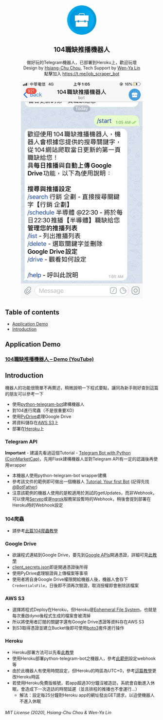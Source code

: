<p align="center">
  <a href=#>
    <img src="resources/briefcase.jpg" alt="Job Scraper Bot" height="96">
  </a>
  <h2 align="center">104職缺推播機器人</h2>
    <div align="center">
     做好玩的Telegram機器人，已部署到Heroku上，歡迎玩壞
  </div>
  <div align="center">
     Design by <a href="https://huahcc.netlify.app/">Hsiang-Chu Chou</a>, Tech Support by <a href="https://wenyalintw.github.io/">Wen-Ya Lin</a>
  </div>
   	<div align="center">
     點擊加入 <a href="https://t.me/job_scraper_bot">https://t.me/job_scraper_bot</a>
</div>
</p>

<p align="center">
    <img src="resources/main.png" alt="remind" width="400">
</p>


## Table of contents
* [Application Demo](#application-demo)
* [Introduction](#introduction)

## Application Demo
### [104職缺推播機器人 – Demo (YouTube)](https://www.youtube.com/watch?v=8Crx3FcR7CU)

## Introduction
機器人的功能很簡單不再贅述，稍微說明一下程式要點，讓同為新手剛好查到這篇的朋友可以參考一下

* 使用[python-telegram-bot](https://github.com/python-telegram-bot/python-telegram-bot/tree/fd0325fbe5c79b14b2a78ba1a7ad93554eb8b2a6)建構機器人
* 對104進行爬蟲（不是很重要XD）
* 使用[PyDrive](https://pythonhosted.org/PyDrive/)處理Google Drive
* 將資料儲存在[AWS S3](https://s3.console.aws.amazon.com/s3)上
* 部署在[Heroku](https://www.heroku.com/)上

### Telegram API
**Important** - 建議先看過這個Tutorial - [Telegram Bot with Python (CoinMarketCap)](https://www.youtube.com/playlist?list=PLe4mIUXfbIqbpQkE2Q_iQic6a8v-2k_m4)，先用Flask建構機器人並對Telegram API有一定的認識後再使用wrapper

* 本機器人使用python-telegram-bot wrapper建構
* 參考該文件的範例即可做出一個機器人 [Tutorial: Your first Bot](https://github.com/python-telegram-bot/python-telegram-bot/wiki/Extensions-%E2%80%93-Your-first-Bot) (記得先找[@BotFather](https://telegram.me/botfather))
* 注意該範例的機器人使用的是較適用於測試的getUpdates，而非Webhook，可以使用[Serveo](https://serveo.net/)或是[ngrok](https://ngrok.com/)服務架設暫時的Webhook，稍後會提到部署在Heroku時的Webhook設定

### 104爬蟲
* 請參考[此篇104爬蟲教學](https://www.royenotes.com/python%e7%88%ac%e5%8f%96104%e4%ba%ba%e5%8a%9b%e9%8a%80%e8%a1%8c%e7%9a%84%e8%81%b7%e7%bc%ba%e8%a8%8a%e6%81%af/)

### Google Drive

* 欲讓程式連結到Google Drive，要先到[Google APIs](https://console.developers.google.com/apis/)開通憑證，詳細可見[此教學](https://jackkuo.org/post/pydrive%E5%82%99%E4%BB%BD%E6%95%99%E5%AD%B8/)
* [client_secrets.json](https://github.com/wenyalintw/Job-Scraper-Bot/tree/master/src/client_secrets.json)即是開通憑證後所得
* 使用PyDrive處理驗證與上傳檔案等事項
* 使用者將自身Google Drive權限開給機器人後，機器人會存下`CredentialsFile`，日後即不須再次驗證，取消授權即會刪除該檔案

### AWS S3
* 選擇將程式Deploy在Heroku，但Heroku是[Ephemeral File System](https://www.codementor.io/@samueljames/a-workaround-heroku-s-ephemeral-file-system-e6w341zqa)，也就是每次重啟dyno後程式生成的檔案會被清掉
* 所以將使用者訂閱的關鍵字還有Google Drive憑證等資料存在AWS S3
* 到S3取得憑證並建立Bucket後即可使用[boto3](https://boto3.amazonaws.com/v1/documentation/api/latest/index.html)套件進行操作

### Heroku
* Heroku部署方法可以先看[此教學](https://www.youtube.com/watch?v=wWRYBUzEG6E)
* 使用Heroku部署python-telegram-bot之機器人，參考[此範例](https://github.com/Eldinnie/ptb-heroku-skeleton)設定webhook等
* 由於此機器人有使用時間設定，但Heroku的時區為UTC+0，參考[這篇教學](https://medium.com/@rnnnnn/%E5%9C%A8-heroku-%E8%A8%AD%E5%AE%9A%E6%99%82%E5%8D%80-timezone-3d83c5835740)更改Heroku時區
* 若使用Heroku免費版帳號，若app超過30分鐘沒被造訪，系統會自動進入休眠，會造成下一次造訪的時間延遲（並且排程的推播也不會運行...）
	* 解法：設定每25分鐘對Heroku app的網址發出GET請求，以迫使機器人不進入休眠


###### MIT License (2020), Hsiang-Chu Chou & Wen-Ya Lin